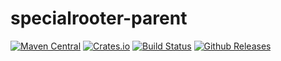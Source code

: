 # specialrooter-parent
<!-- Badges section here. -->
[![Maven Central](https://maven-badges.herokuapp.com/maven-central/com.github.xiaoymin/swagger-bootstrap-ui/badge.svg)](https://maven-badges.herokuapp.com/maven-central/com.github.xiaoymin/swagger-bootstrap-ui)
[![Crates.io](https://img.shields.io/crates/l/rustc-serialize.svg)](https://github.com/specialrooter/specialrooter-parent/master/LICENSE)
[![Build Status](https://travis-ci.org/xiaoymin/swagger-bootstrap-ui.svg?branch=master)](https://travis-ci.org/xiaoymin/swagger-bootstrap-ui)
[![Github Releases](https://img.shields.io/github/downloads/atom/atom/latest/total.svg)](https://github.com/specialrooter/specialrooter-parent/releases)

